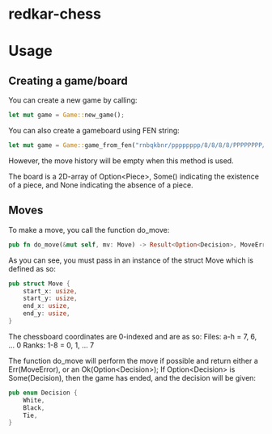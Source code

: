 # redkar-chess

# Usage

## Creating a game/board
You can create a new game by calling:
```rust
let mut game = Game::new_game();
```

You can also create a gameboard using FEN string:
```rust
let mut game = Game::game_from_fen("rnbqkbnr/pppppppp/8/8/8/8/PPPPPPPP/RNBQKBNR w KQkq - 0 1");
```
However, the move history will be empty when this method is used. 

The board is a 2D-array of Option\<Piece\>, Some() indicating the existence of a piece, and None indicating the absence of a piece. 

## Moves
To make a move, you call the function do\_move:
```rust
pub fn do_move(&mut self, mv: Move) -> Result<Option<Decision>, MoveError>
```
As you can see, you must pass in an instance of the struct Move which is defined as so:
```rust 
pub struct Move {
    start_x: usize,
    start_y: usize,
    end_x: usize,
    end_y: usize,
}
```

The chessboard coordinates are 0-indexed and are as so: 
Files: a-h = 7, 6, ... 0 
Ranks: 1-8 = 0, 1, ... 7

The function do\_move will perform the move if possible and return either a Err(MoveError), or an Ok(Option\<Decision\>);
If Option\<Decision\> is Some(Decision), then the game has ended, and the decision will be given:
```rust
pub enum Decision {
    White, 
    Black, 
    Tie,
}
```

